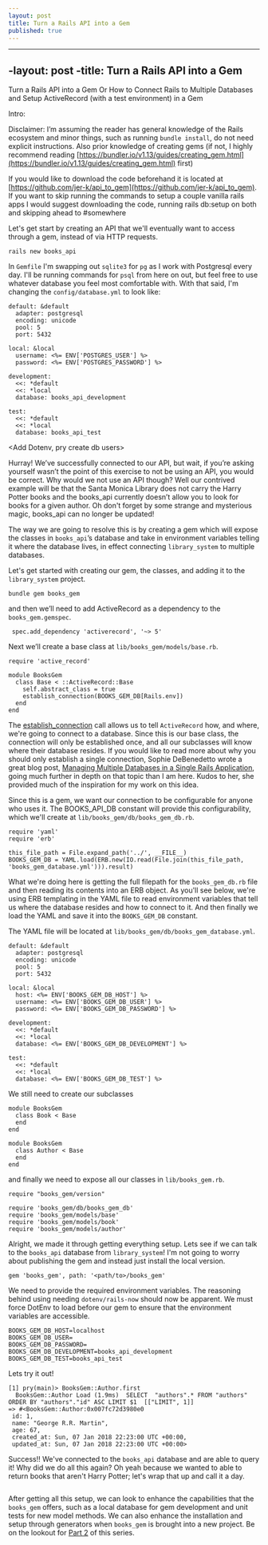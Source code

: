 ```yaml
---
layout: post
title: Turn a Rails API into a Gem
published: true
---
```


----
 -layout: post
 -title: Turn a Rails API into a Gem
 ----
 
Turn a Rails API into a Gem
Or How to Connect Rails to Multiple Databases and Setup ActiveRecord (with a test environment) in a Gem

Intro: <Coming Soon>

Disclaimer: I’m assuming the reader has general knowledge of the Rails ecosystem and minor things, such as running `bundle install`, do not need explicit instructions. Also prior knowledge of creating gems (if not, I highly recommend reading [https://bundler.io/v1.13/guides/creating_gem.html](https://bundler.io/v1.13/guides/creating_gem.html) first)

If you would like to download the code beforehand it is located at [https://github.com/jer-k/api_to_gem](https://github.com/jer-k/api_to_gem). If you want to skip running the commands to setup a couple vanilla rails apps I would suggest downloading the code, running rails db:setup on both and skipping ahead to #somewhere

Let's get start by creating an API that we'll eventually want to access through a gem, instead of via HTTP requests. 
```
rails new books_api
```
In `Gemfile` I'm swapping out `sqlite3` for `pg` as I work with Postgresql every day. I'll be running commands for `psql` from here on out, but feel free to use whatever database you feel most comfortable with. With that said, I'm changing the `config/database.yml` to look like:
```
default: &default
  adapter: postgresql
  encoding: unicode
  pool: 5
  port: 5432

local: &local
  username: <%= ENV['POSTGRES_USER'] %>
  password: <%= ENV['POSTGRES_PASSWORD'] %>

development:
  <<: *default
  <<: *local
  database: books_api_development

test:
  <<: *default
  <<: *local
  database: books_api_test
```

<Add Dotenv, pry create db users>


Hurray! We’ve successfully connected to our API, but wait, if you’re asking yourself wasn’t the point of this exercise to not be using an API, you would be correct. Why would we not use an API though? Well our contrived example will be that the Santa Monica Library does not carry the Harry Potter books and the books_api currently doesn’t allow you to look for books for a given author. Oh don't forget by some strange and mysterious magic, books_api can no longer be updated!

The way we are going to resolve this is by creating a gem which will expose the classes in `books_api`’s database and take in environment variables telling it where the database lives, in effect connecting `library_system` to multiple databases.

Let's get started with creating our gem, the classes, and adding it to the `library_system` project.
```
bundle gem books_gem
```
and then we’ll need to add ActiveRecord as a dependency to the `books_gem.gemspec`.

```
 spec.add_dependency 'activerecord', '~> 5'
```

Next we’ll create a base class at `lib/books_gem/models/base.rb`.
```
require 'active_record'

module BooksGem
  class Base < ::ActiveRecord::Base
    self.abstract_class = true
    establish_connection(BOOKS_GEM_DB[Rails.env])
  end
end
```

The [establish_connection](http://api.rubyonrails.org/classes/ActiveRecord/ConnectionHandling.html#method-i-establish_connection) call allows us to tell `ActiveRecord` how, and where, we're going to connect to a database. Since this is our base class, the connection will only be established once, and all our subclasses will know where their database resides. If you would like to read more about why you should only establish a single connection, Sophie DeBenedetto wrote a great blog post, [Managing Multiple Databases in a Single Rails Application](http://www.thegreatcodeadventure.com/managing-multiple-databases-in-a-single-rails-application/), going much further in depth on that topic than I am here. Kudos to her, she provided much of the inspiration for my work on this idea. 

Since this is a gem, we want our connection to be configurable for anyone who uses it. The BOOKS_API_DB constant will provide this configurability, which we'll create at `lib/books_gem/db/books_gem_db.rb`.
```
require 'yaml'
require 'erb'

this_file_path = File.expand_path('../', __FILE__)
BOOKS_GEM_DB = YAML.load(ERB.new(IO.read(File.join(this_file_path, 'books_gem_database.yml'))).result)

```
What we're doing here is getting the full filepath for the `books_gem_db.rb` file and then reading its contents into an ERB object. As you'll see below, we're using ERB templating in the YAML file to read environment variables that tell us where the database resides and how to connect to it. And then finally we load the YAML and save it into the `BOOKS_GEM_DB` constant.

The YAML file will be located at `lib/books_gem/db/books_gem_database.yml`.
```
default: &default
  adapter: postgresql
  encoding: unicode
  pool: 5
  port: 5432

local: &local
  host: <%= ENV['BOOKS_GEM_DB_HOST'] %>
  username: <%= ENV['BOOKS_GEM_DB_USER'] %>
  password: <%= ENV['BOOKS_GEM_DB_PASSWORD'] %>

development:
  <<: *default
  <<: *local
  database: <%= ENV['BOOKS_GEM_DB_DEVELOPMENT'] %>

test:
  <<: *default
  <<: *local
  database: <%= ENV['BOOKS_GEM_DB_TEST'] %>
```

We still need to create our subclasses
```
module BooksGem
  class Book < Base
  end
end
```
```
module BooksGem
  class Author < Base
  end
end
```
and finally we need to expose all our classes in `lib/books_gem.rb`.
```
require "books_gem/version"

require 'books_gem/db/books_gem_db'
require 'books_gem/models/base'
require 'books_gem/models/book'
require 'books_gem/models/author'
```

Alright, we made it through getting everything setup. Lets see if we can talk to the `books_api` database from `library_system`! I'm not going to worry about publishing the gem and instead just install the local version.
```
gem 'books_gem', path: '<path/to>/books_gem'
```
We need to provide the required environment variables. The reasoning behind using needing `dotenv/rails-now` should now be apparent. We must force DotEnv to load before our gem to ensure that the environment variables are accessible.
```
BOOKS_GEM_DB_HOST=localhost
BOOKS_GEM_DB_USER=
BOOKS_GEM_DB_PASSWORD=
BOOKS_GEM_DB_DEVELOPMENT=books_api_development
BOOKS_GEM_DB_TEST=books_api_test
```
Lets try it out!
```
[1] pry(main)> BooksGem::Author.first
  BooksGem::Author Load (1.9ms)  SELECT  "authors".* FROM "authors" ORDER BY "authors"."id" ASC LIMIT $1  [["LIMIT", 1]]
=> #<BooksGem::Author:0x007fc72d3980e0
 id: 1,
 name: "George R.R. Martin",
 age: 67,
 created_at: Sun, 07 Jan 2018 22:23:00 UTC +00:00,
 updated_at: Sun, 07 Jan 2018 22:23:00 UTC +00:00>
```
Success!! We've connected to the `books_api` database and are able to query it! Why did we do all this again? Oh yeah because we wanted to able to return books that aren't Harry Potter; let's wrap that up and call it a day.

```
```

After getting all this setup, we can look to enhance the capabilities that the `books_gem` offers, such as a local database for gem development and unit tests for new model methods. We can also enhance the installation and setup through generators when `books_gem` is brought into a new project. Be on the lookout for [Part 2]() of this series.

